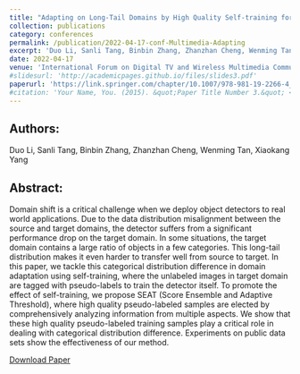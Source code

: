 ```yaml
---
title: "Adapting on Long-Tail Domains by High Quality Self-training for Object Detection"
collection: publications
category: conferences
permalink: /publication/2022-04-17-conf-Multimedia-Adapting
excerpt: 'Duo Li, Sanli Tang, Binbin Zhang, Zhanzhan Cheng, Wenming Tan, Xiaokang Yang'
date: 2022-04-17
venue: 'International Forum on Digital TV and Wireless Multimedia Communications'
#slidesurl: 'http://academicpages.github.io/files/slides3.pdf'
paperurl: 'https://link.springer.com/chapter/10.1007/978-981-19-2266-4_19'
#citation: 'Your Name, You. (2015). &quot;Paper Title Number 3.&quot; <i>Journal 1</i>. 1(3).'
---
```


Authors:
------
Duo Li, Sanli Tang, Binbin Zhang, Zhanzhan Cheng, Wenming Tan, Xiaokang Yang

Abstract:
------
Domain shift is a critical challenge when we deploy object detectors to real world applications. Due to the data distribution misalignment between the source and target domains, the detector suffers from a significant performance drop on the target domain. In some situations, the target domain contains a large ratio of objects in a few categories. This long-tail distribution makes it even harder to transfer well from source to target. In this paper, we tackle this categorical distribution difference in domain adaptation using self-training, where the unlabeled images in target domain are tagged with pseudo-labels to train the detector itself. To promote the effect of self-training, we propose SEAT (Score Ensemble and Adaptive Threshold), where high quality pseudo-labeled samples are elected by comprehensively analyzing information from multiple aspects. We show that these high quality pseudo-labeled training samples play a critical role in dealing with categorical distribution difference. Experiments on public data sets show the effectiveness of our method.

[Download Paper](https://link.springer.com/chapter/10.1007/978-981-19-2266-4_19)